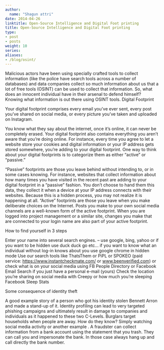 ```yaml
---
author:
  name: "Shagun attri"
date: 2014-04-26
linktitle: Open-Source Intelligence and Digital Foot printing
title: Open-Source Intelligence and Digital Foot printing
type:
- post
- posts
weight: 10
series:
aliases:
- /blog/osint/
---
```


 Malicious actors have been using specially crafted tools to collect information (like the police have search tools across a number of databases) and data companies collect so much information about us that a lot of free tools (OSINT) can be used to collect that information. So, what does an innocent individual have in their arsenal to defend himself?  Knowing what information is out there using OSINT tools.
Digital Footprint

Your digital footprint comprises every email you’ve ever sent, every post you’ve shared on social media, or every picture you’ve taken and uploaded on Instagram.

You know what they say about the internet, once it’s online, it can never be completely erased. Your digital footprint also contains everything you aren’t aware that you’re doing online. For instance, every time you agree to let a website store your cookies and digital information or your IP address gets stored somewhere, you’re adding to your digital footprint. One way to think about your digital footprints is to categorize them as either “active” or “passive.”

“Passive” footprints are those you leave behind without intending to, or in some cases knowing. For instance, websites that collect information about how many times you have visited in the recent past are adding to your digital footprint in a “passive” fashion. You don’t choose to hand them this data, they collect it when a device at your IP address connects with their websites. Because this is a hidden process, you may not realize it is happening at all.
“Active” footprints are those you leave when you make deliberate choices on the Internet. Posts you make to your own social media channels are a well-known form of the active footprint. When you are logged into project management or a similar site, changes you make that are connected to your login name are also part of your active footprint.

How to find yourself in 3 steps

Enter your name into several search engines. – use google, bing, yahoo or if you want to be hidden use duck duck go etc…  if you want to know what an individual without log-in knows about you use google chrome in hidden mode
Use our search tools like ThatsThem or PiPL or SPOKEO (paid service: https://www.instantcheckmate.com/ or www.beenverified.com) or check what is on your social media using FB People Directory or Facebook Email Search if you just have a personal e-mail (yours)
Check the location you’re sharing on social media with Creepy or how much you’re sleeping Facebook Sleep Stats

Some consequence of identity theft

A good example story of a person who got his identity stolen Bennett Arron and made a stand-up of it.
Identity profiling can lead to very targeted phishing campaigns and ultimately result in damage to companies and individuals as it happened to these two C-Levels.
Burglars target households when people are away. How do they know? Simply watching social media activity or another example .
A fraudster can collect information from a bank account using the statement that you trash. They can call you and impersonate the bank. In those case always hang up and call directly the bank number.